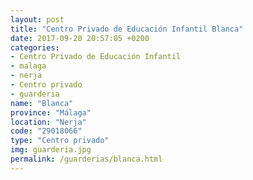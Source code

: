```yaml
---
layout: post
title: "Centro Privado de Educación Infantil Blanca"
date: 2017-09-20 20:57:05 +0200
categories:
- Centro Privado de Educación Infantil
- malaga
- nerja
- Centro privado
- guarderia
name: "Blanca"
province: "Málaga"
location: "Nerja"
code: "29018066"
type: "Centro privado"
img: guarderia.jpg
permalink: /guarderias/blanca.html
---
```

